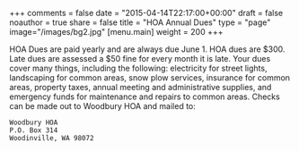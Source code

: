 +++
comments = false
date = "2015-04-14T22:17:00+00:00"
draft = false
noauthor = true
share = false
title = "HOA Annual Dues"
type = "page"
image="/images/bg2.jpg"
[menu.main]
weight = 200
+++

HOA Dues are paid yearly and are always due June 1. HOA dues are $300. Late dues are assessed a $50 fine for every month it is late. Your dues cover many things, including the following: electricity for street lights, landscaping for common areas, snow plow services, insurance for common areas, property taxes, annual meeting and administrative supplies, and emergency funds for maintenance and repairs to common areas. Checks can be made out to Woodbury HOA and mailed to:

    Woodbury HOA
    P.O. Box 314
    Woodinville, WA 98072